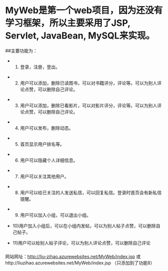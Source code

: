 
# MyWeb是第一个web项目，因为还没有学习框架，所以主要采用了JSP, Servlet, JavaBean, MySQL来实现。
##主要功能为：
* 1) 登录，注册，登出。
- 2) 用户可以添加，删除已读图书，可以对书籍评分，评论等。可以为别人评论点赞，可以删除自己评论。
* 3) 用户可以添加，删除已看影片，可以对影片评分，评论等。可以为别人评论点赞，可以删除自己评论。
- 4) 用户可以发布，删除动态。
* 5) 首页显示用户排名等。
- 6) 用户可以隐藏个人详细信息。
* 7) 用户可以关注其他用户。
- 8) 用户可以给已关注的人发送私信，可以回复私信。登录时首页会有新私信提醒。
* 9) 用户可以加入小组，可以退出小组。
- 10)用户加入小组后，可以在小组内发帖，可以为别人帖子点赞，可以删除自己帖子。
* 11)用户可以给别人帖子评论，可以为别人评论点赞，可以删除自己评论


### 
网站网址：http://liu-zihao.azurewebsites.net/MyWeb/index.jsp
或http://liuzihao.azurewebsites.net/MyWeb/index.jsp
（只添加到了功能8）
